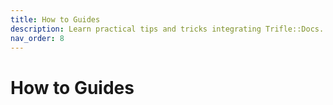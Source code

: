 ```yaml
---
title: How to Guides
description: Learn practical tips and tricks integrating Trifle::Docs.
nav_order: 8
---
```


# How to Guides
